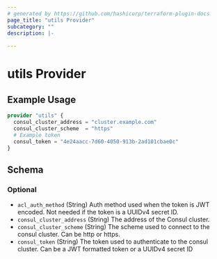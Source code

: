 ```yaml
---
# generated by https://github.com/hashicorp/terraform-plugin-docs
page_title: "utils Provider"
subcategory: ""
description: |-
  
---
```


# utils Provider



## Example Usage

```terraform
provider "utils" {
  consul_cluster_address = "cluster.example.com"
  consul_cluster_scheme  = "https"
  # Example token
  consul_token = "4e24aacc-7d60-4050-913b-2ad101cbae0c"
}
```

<!-- schema generated by tfplugindocs -->
## Schema

### Optional

- `acl_auth_method` (String) Auth method used when the token is JWT encoded. Not needed if the token is a UUIDv4 secret ID.
- `consul_cluster_address` (String) The address of the Consul cluster.
- `consul_cluster_scheme` (String) The scheme used to connect to the consul cluster. Can be http or https.
- `consul_token` (String) The token used to authenticate to the consul cluster. Can be a JWT formatted token or a UUIDv4 secret ID
